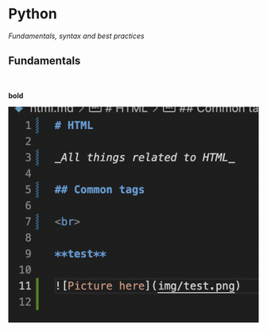 # Python

_Fundamentals, syntax and best practices_

## Fundamentals

<br>

**bold**

![Picture here](img/test.png)
